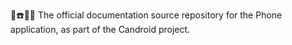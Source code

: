 🤖️☎️📱️📖️ The official documentation source repository for the Phone application, as part of the Candroid project.
